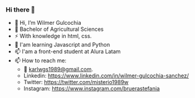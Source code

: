 ### Hi there 👋

<!--
**nobody-redhawk/nobody-redhawk** is a ✨ _special_ ✨ repository because its `README.md` (this file) appears on your GitHub profile.

Here are some ideas to get you started:

- 🔭 I’m currently working on ...
- 🌱 I’m currently learning ...
- 👯 I’m looking to collaborate on ...
- 🤔 I’m looking for help with ...
- 💬 Ask me about ...
- 📫 How to reach me: ...
- 😄 Pronouns: ...
- ⚡ Fun fact: ...
-->
- 👋 Hi, I’m Wilmer Gulcochia
- 🌱 Bachelor of Agricultural Sciences
- ⚡ With knowledge in html, css.
- 👀 I'am learning Javascript and Python
- 📫 I'am a front-end student at Alura Latam
- 📫 How to reach me: 
     - :email: karlwgs1989@gmail.com.
     - Linkedin: https://www.linkedin.com/in/wilmer-gulcochia-sanchez/
     - Twitter: https://twitter.com/misterio1989w
     - Instagram: https://www.instagram.com/bruerastefania
